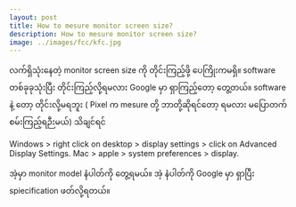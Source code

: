 ```yaml
---
layout: post
title: How to mesure monitor screen size?
description: How to mesure monitor screen size?
image: ../images/fcc/kfc.jpg
---
```



လက်ရှိသုံးနေတဲ့ monitor screen size ကို တိုင်းကြည့်ဖို့ ပေကြိုးကမရှိ။
software တစ်ခုခုသုံးပြီး တိုင်းကြည့်လို့ရမလား Google မှာ ရှာကြည့်တော့ တွေ့တယ်။
software နဲ့ တော့ တိုင်းလို့မရဘူး ( Pixel က mesure တို့ ဘာတို့ဆိုရင်တော့ ရမလား မပြောတက် စမ်းကြည့်ရဉီးမယ်)
သိချင်ရင် 

Windows > right click on desktop > display settings > click on Advanced Display Settings.
Mac > apple > system preferences > display.

အဲ့မှာ monitor model နံပါတ်ကို တွေ့ရမယ်။
အဲ့ နံပါတ်ကို Google မှာ ရှာပြီး spiecification ဖတ်လို့ရတယ်။


